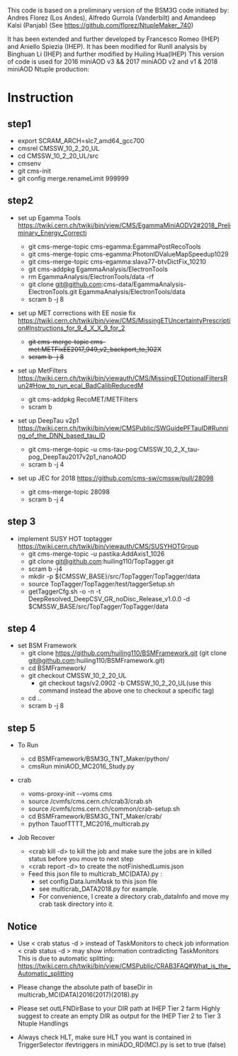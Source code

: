 

This code is based on a preliminary version of the BSM3G code initiated by:
Andres Florez (Los Andes), Alfredo Gurrola (Vanderbilt) and Amandeep Kalsi (Panjab) 
(See https://github.com/florez/NtupleMaker_740)

It has been extended and further developed by Francesco Romeo (IHEP) and Aniello Spiezia (IHEP).
It has been modified for RunII analysis by Binghuan Li (IHEP) and further modified by Huiling Hua(IHEP)
This version of code is used for 2016 miniAOD v3 && 2017 miniAOD v2 and v1 & 2018 miniAOD  Ntuple production:


# Instruction
## step1
- export SCRAM_ARCH=slc7_amd64_gcc700
- cmsrel CMSSW_10_2_20_UL
- cd CMSSW_10_2_20_UL/src
- cmsenv
- git cms-init
- git config merge.renameLimit 999999

## step2
- set up Egamma Tools https://twiki.cern.ch/twiki/bin/view/CMS/EgammaMiniAODV2#2018_Preliminary_Energy_Correcti 
  - git cms-merge-topic cms-egamma:EgammaPostRecoTools 
  - git cms-merge-topic cms-egamma:PhotonIDValueMapSpeedup1029 
  - git cms-merge-topic cms-egamma:slava77-btvDictFix_10210 
  - git cms-addpkg EgammaAnalysis/ElectronTools
  - rm EgammaAnalysis/ElectronTools/data -rf
  - git clone git@github.com:cms-data/EgammaAnalysis-ElectronTools.git EgammaAnalysis/ElectronTools/data
  - scram b -j 8
        
- set up MET corrections with EE nosie fix https://twiki.cern.ch/twiki/bin/view/CMS/MissingETUncertaintyPrescription#Instructions_for_9_4_X_X_9_for_2
  - ~~git cms-merge-topic cms-met:METFixEE2017_949_v2_backport_to_102X~~
  - ~~scram b -j 8~~

- set up MetFilters https://twiki.cern.ch/twiki/bin/viewauth/CMS/MissingETOptionalFiltersRun2#How_to_run_ecal_BadCalibReducedM
  - git cms-addpkg RecoMET/METFilters
  - scram b

- set up DeepTau v2p1 https://twiki.cern.ch/twiki/bin/view/CMSPublic/SWGuidePFTauID#Running_of_the_DNN_based_tau_ID
  - git cms-merge-topic -u cms-tau-pog:CMSSW_10_2_X_tau-pog_DeepTau2017v2p1_nanoAOD
  - scram b -j 4

- set up JEC for 2018 https://github.com/cms-sw/cmssw/pull/28098
  - git cms-merge-topic 28098
  - scram b -j 4
## step 3
- implement SUSY HOT toptagger https://twiki.cern.ch/twiki/bin/viewauth/CMS/SUSYHOTGroup
  - git cms-merge-topic -u pastika:AddAxis1_1026
  - git clone git@github.com:huiling110/TopTagger.git
  - scram b -j4
  - mkdir -p ${CMSSW_BASE}/src/TopTagger/TopTagger/data
  - source TopTagger/TopTagger/test/taggerSetup.sh
  - getTaggerCfg.sh -o -n -t DeepResolved_DeepCSV_GR_noDisc_Release_v1.0.0 -d $CMSSW_BASE/src/TopTagger/TopTagger/data
 
  
## step 4
- set BSM Framework
  - git clone https://github.com/huiling110/BSMFramework.git (git clone git@github.com:huiling110/BSMFramework.git)
  - cd BSMFramework/
  - git checkout CMSSW_10_2_20_UL
    -  git checkout tags/v2.0902 -b CMSSW_10_2_20_UL(use this command instead the above one to checkout a specific tag)
  - cd ..
  - scram b -j 8


## step 5
- To Run 
  - cd BSMFramework/BSM3G_TNT_Maker/python/
  - cmsRun miniAOD_MC2016_Study.py
- crab
  - voms-proxy-init --voms cms
  - source /cvmfs/cms.cern.ch/crab3/crab.sh
  - source /cvmfs/cms.cern.ch/common/crab-setup.sh
  - cd BSMFramework/BSM3G_TNT_Maker/crab/
  - python TauofTTTT_MC2016_multicrab.py

- Job Recover
  - <crab kill -d> to kill the job and make sure the jobs are in killed status before you move to next step
  - <crab report -d> to create the notFinishedLumis.json
  - Feed this json file to multicrab_MC(DATA).py : 
     - set config.Data.lumiMask to this json file
     - see multicrab_DATA2018.py for example.
     - For convenience, I create a directory crab_dataInfo and move my crab task directory into it.



## Notice 
- Use < crab status -d > instead of TaskMonitors to check job information 
  < crab status -d > may show information contradicting TaskMonitors
  This is due to automatic splitting:
  https://twiki.cern.ch/twiki/bin/view/CMSPublic/CRAB3FAQ#What_is_the_Automatic_splitting
  

- Please change the absolute path of baseDir in multicrab_MC(DATA)2016(2017)(2018).py
- Please set outLFNDirBase to your DIR path at IHEP Tier 2 farm
  Highly suggest to create an empty DIR as output for the IHEP Tier 2 to Tier 3 Ntuple Handlings

- Always check HLT, make sure
    HLT you want is contained in TriggerSelector
    ifevtriggers in miniADO_RD(MC).py is set to true (false)

 
